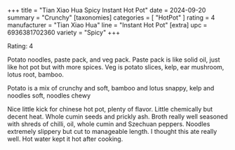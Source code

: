 +++
title = "Tian Xiao Hua Spicy Instant Hot Pot"
date = 2024-09-20
summary = "Crunchy"
[taxonomies]
categories = [ "HotPot" ]
rating = 4
manufacturer = "Tian Xiao Hua"
line = "Instant Hot Pot"
[extra]
upc = 6936381702360
variety = "Spicy"
+++

Rating: 4

Potato noodles, paste pack, and veg pack.
Paste pack is like solid oil, just like hot pot but with more spices.
Veg is potato slices, kelp, ear mushroom, lotus root, bamboo.

Potato is a mix of crunchy and soft, bamboo and lotus snappy, kelp and noodles soft, noodles chewy

Nice little kick for chinese hot pot, plenty of flavor. Little chemically but decent heat.
Whole cumin seeds and prickly ash.
Broth really well seasoned with shreds of chilli, oil, whole cumin and Szechuan peppers.
Noodles extremely slippery but cut to manageable length.
I thought this ate really well.
Hot water kept it hot after cooking.
